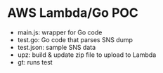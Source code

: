 #  AWS Lambda/Go POC

 - main.js: wrapper for Go code
 - test.go: Go code that parses SNS dump
 - test.json: sample SNS data
 - upz:  build & update zip file to upload to Lambda
 - gt: runs test
